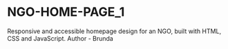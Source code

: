 # NGO-HOME-PAGE_1
Responsive and accessible homepage design for an NGO, built with HTML, CSS and JavaScript.
Author - Brunda
